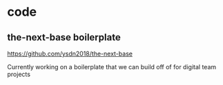 # code

## the-next-base boilerplate

https://github.com/ysdn2018/the-next-base

Currently working on a boilerplate that we can build off of for digital team projects

